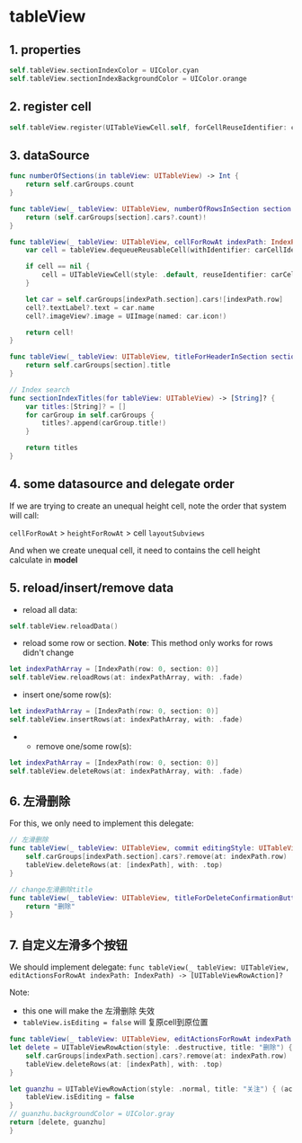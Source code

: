 # tableView

## 1. properties

```swift
self.tableView.sectionIndexColor = UIColor.cyan
self.tableView.sectionIndexBackgroundColor = UIColor.orange
```

## 2. register cell

```swift
self.tableView.register(UITableViewCell.self, forCellReuseIdentifier: carCellIdentifier)
```

## 3. dataSource

```swift
func numberOfSections(in tableView: UITableView) -> Int {
    return self.carGroups.count
}

func tableView(_ tableView: UITableView, numberOfRowsInSection section: Int) -> Int {
    return (self.carGroups[section].cars?.count)!
}

func tableView(_ tableView: UITableView, cellForRowAt indexPath: IndexPath) -> UITableViewCell {
    var cell = tableView.dequeueReusableCell(withIdentifier: carCellIdentifier)

    if cell == nil {
        cell = UITableViewCell(style: .default, reuseIdentifier: carCellIdentifier)
    }

    let car = self.carGroups[indexPath.section].cars![indexPath.row]
    cell?.textLabel?.text = car.name
    cell?.imageView?.image = UIImage(named: car.icon!)

    return cell!
}

func tableView(_ tableView: UITableView, titleForHeaderInSection section: Int) -> String? {
    return self.carGroups[section].title
}

// Index search
func sectionIndexTitles(for tableView: UITableView) -> [String]? {
    var titles:[String]? = []
    for carGroup in self.carGroups {
        titles?.append(carGroup.title!)
    }

    return titles
}
```

## 4. some datasource and delegate order

If we are trying to create an unequal height cell, note the order that system will call:

`cellForRowAt` > `heightForRowAt` > cell `layoutSubviews`

And when we create unequal cell, it need to contains the cell height calculate in **model**

## 5. reload/insert/remove data

* reload all data:

```swift
self.tableView.reloadData()
```

* reload some row or section. **Note**: This method only works for rows didn't change

```swift
let indexPathArray = [IndexPath(row: 0, section: 0)]
self.tableView.reloadRows(at: indexPathArray, with: .fade)
```

* insert one/some row(s):

```swift
let indexPathArray = [IndexPath(row: 0, section: 0)]
self.tableView.insertRows(at: indexPathArray, with: .fade)
```

* * remove one/some row(s):

```swift
let indexPathArray = [IndexPath(row: 0, section: 0)]
self.tableView.deleteRows(at: indexPathArray, with: .fade)
```

## 6. 左滑删除

For this, we only need to implement this delegate:

```swift
// 左滑删除
func tableView(_ tableView: UITableView, commit editingStyle: UITableViewCellEditingStyle, forRowAt indexPath: IndexPath) {
    self.carGroups[indexPath.section].cars?.remove(at: indexPath.row)
    tableView.deleteRows(at: [indexPath], with: .top)
}

// change左滑删除title
func tableView(_ tableView: UITableView, titleForDeleteConfirmationButtonForRowAt indexPath: IndexPath) -> String? {
    return "删除"
}
```

## 7. 自定义左滑多个按钮

We should implement delegate: `func tableView(_ tableView: UITableView, editActionsForRowAt indexPath: IndexPath) -> [UITableViewRowAction]?`

Note:

* this one will make the 左滑删除 失效
* `tableView.isEditing = false` will 复原cell到原位置

```swift
func tableView(_ tableView: UITableView, editActionsForRowAt indexPath: IndexPath) -> [UITableViewRowAction]? {
let delete = UITableViewRowAction(style: .destructive, title: "删除") { (action, indexPath) in
    self.carGroups[indexPath.section].cars?.remove(at: indexPath.row)
    tableView.deleteRows(at: [indexPath], with: .top)
}

let guanzhu = UITableViewRowAction(style: .normal, title: "关注") { (action, indexPath) in
    tableView.isEditing = false
}
// guanzhu.backgroundColor = UIColor.gray
return [delete, guanzhu]
}
```